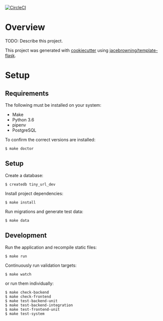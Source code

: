 [![CircleCI](https://circleci.com/gh/Olanre/tiny_url.svg?style=svg)](https://circleci.com/gh/Olanre/tiny_url)

# Overview

TODO: Describe this project.

This project was generated with [cookiecutter](https://github.com/audreyr/cookiecutter) using [jacebrowning/template-flask](https://github.com/jacebrowning/template-flask).

# Setup

## Requirements

The following must be installed on your system:

- Make
- Python 3.6
- pipenv
- PostgreSQL

To confirm the correct versions are installed:

```
$ make doctor
```

## Setup

Create a database:

```
$ createdb tiny_url_dev
```

Install project dependencies:

```
$ make install
```

Run migrations and generate test data:

```
$ make data
```

## Development

Run the application and recompile static files:

```
$ make run
```

Continuously run validation targets:

```
$ make watch
```

or run them individually:

```
$ make check-backend
$ make check-frontend
$ make test-backend-unit
$ make test-backend-integration
$ make test-frontend-unit
$ make test-system
```
